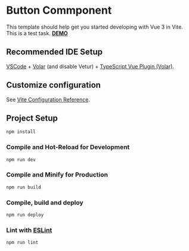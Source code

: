 # Button Commponent

This template should help get you started developing with Vue 3 in Vite.
This is a test task.
**[DEMO](https://lazenyuk-dmitry.github.io/button-component-vue-test/)**

## Recommended IDE Setup

[VSCode](https://code.visualstudio.com/) + [Volar](https://marketplace.visualstudio.com/items?itemName=Vue.volar) (and disable Vetur) + [TypeScript Vue Plugin (Volar)](https://marketplace.visualstudio.com/items?itemName=Vue.vscode-typescript-vue-plugin).

## Customize configuration

See [Vite Configuration Reference](https://vitejs.dev/config/).

## Project Setup

```sh
npm install
```

### Compile and Hot-Reload for Development

```sh
npm run dev
```

### Compile and Minify for Production

```sh
npm run build
```

### Compile, build and deploy

```sh
npm run deploy
```

### Lint with [ESLint](https://eslint.org/)

```sh
npm run lint
```
